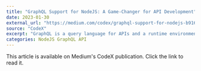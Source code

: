 ```yaml
---
title: "GraphQL Support for NodeJS: A Game-Changer for API Development"
date: 2023-01-30
external_url: "https://medium.com/codex/graphql-support-for-nodejs-b916698fa4ad"
source: "CodeX"
excerpt: "GraphQL is a query language for APIs and a runtime environment for executing queries against data. It was developed and open-sourced by Facebook."
categories: NodeJS GraphQL API
---
```


This article is available on Medium's CodeX publication. Click the link to read it. 